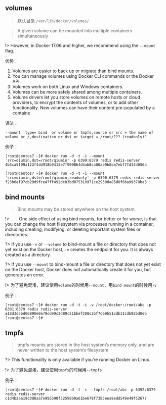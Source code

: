 ## volumes
> 默认目录 `/var/lib/docker/volumes/`

> A given volume can be mounted into multiple containers simultaneously

!> However, in Docker 17.06 and higher, we recommend using the `--mount` flag.

优势：
1. Volumes are easier to back up or migrate than bind mounts.
2. You can manage volumes using Docker CLI commands or the Docker API.
3. Volumes work on both Linux and Windows containers.
4. Volumes can be more safely shared among multiple containers.
5. Volume drivers let you store volumes on remote hosts or cloud providers, to encrypt the contents of volumes, or to add other functionality.
New volumes can have their content pre-populated by a containe

语法：
```
--mount 'type= bind  or volume or tmpfs,source or src = the name of volume or /,destination or dst or target = /root/??? (readonly)' 

```

例子：
```
[root@centos7 ~]# docker run -d -t -i --mount 'src=qiumin,dst=/root/qiumin' -p 6399:6379 redis redis-server
4b5ca5f99a123f4dd918b9413e7f909864d4ab8ca06ae9b8ea7ebf7fd14d056a
```

```
[root@centos7 ~]# docker run -d -t -i --mount 'src=qiumin,dst=/root/qiumin,readonly' -p 6390:6379 redis redis-server
f23b6ef97cb29d9fce47ff492dc03bd075310971ce2958da85d8f6ba99378ba3
```

## bind mounts
> Bind mounts may be stored anywhere on the host system.

!> &nbsp; &nbsp; &nbsp; &nbsp;One side effect of using bind mounts, for better or for worse, is that you can change the host filesystem via processes running in a container, including creating, modifying, or deleting important system files or directories. 

?> If you use `-v` or `--volume` to bind-mount a file or directory that does not yet exist on the Docker host, `-v` creates the endpoint for you. It is always created as a directory.

?> If you use `--mount` to bind-mount a file or directory that does not yet exist on the Docker host, Docker does not automatically create it for you, but generates an error.

!> 为了避免混淆，建议使用`volume`的时候用`--mount`，用`bind mount`的时候用`-v`

例子：
```
[root@centos7 ~]# docker run -d -t -i -v /root/docker:/root/abc -p 6391:6379 redis redis-server
a18d3d5bd06890e0a79cd99c2d89c21bbef208c2bf7c69b51cdb31cdb92bd0eb
[root@centos7 ~]#
```

## tmpfs
> tmpfs mounts are stored in the host system’s memory only, and are never written to the host system’s filesystem.

?> This functionality is only available if you’re running Docker on Linux.

!> 为了避免混淆，建议使用`tmpfs`的时候用`--tmpfs`

例子：
```
[root@centos7 ~]# docker run -d -t -i --tmpfs /root/abc -p 6392:6379 redis redis-server
c1d4b2aa19d3d8aa7e955b90f52598b9a61be678f7385eea8edd549e49f52677
```